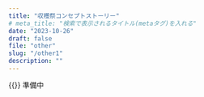 ```yaml
---
title: "収穫祭コンセプトストーリー"
# meta_title: "検索で表示されるタイトル(metaタグ)を入れる"
date: "2023-10-26"
draft: false
file: "other"
slug: "/other1"
description: ""
---
```

{{<inimg img="logo.png">}}
準備中
